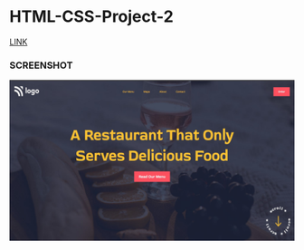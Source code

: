 # HTML-CSS-Project-2

[LINK](https://html-proj-2.netlify.app/)

### SCREENSHOT

![](./screenshot/proj-2.png)
